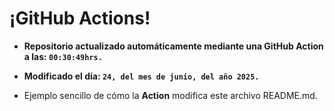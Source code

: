 # ¡GitHub Actions!
* **Repositorio actualizado automáticamente mediante una GitHub Action a las: `00:30:49hrs.`**
* **Modificado el día: `24, del mes de junio, del año 2025.`**

* Ejemplo sencillo de cómo la **Action** modifica este archivo README.md.
